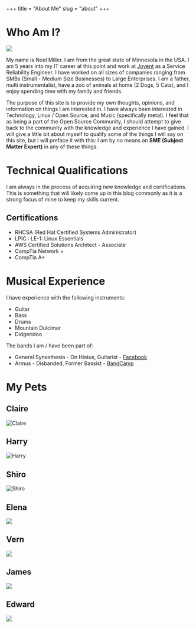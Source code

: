 +++
title = "About Me"
slug = "about"
+++

# Who Am I?

![](/images/me2.jpg)

My name is Noel Miller. I am from the great state of Minnesota in the USA. I am 5 years into my IT career at this point and work at [Joyent](https://www.joyent.com) as a Service Reliability Engineer. I have worked on all sizes of companies ranging from SMBs (Small - Medium Size Businesses) to Large Enterprises. I am a father, multi instrumentalist, have a zoo of animals at home (2 Dogs, 5 Cats), and I enjoy spending time with my family and friends.

The purpose of this site is to provide my own thoughts, opinions, and information on things I am interested in. I have always been interested in Technology, Linux / Open Source, and Music (specifically metal). I feel that as being a part of the Open Source Community, I should attempt to give back to the community with the knowledge and experience I have gained. I will give a little bit about myself to qualify some of the things I will say on this site, but I will preface it with this: I am by no means an **SME (Subject Matter Expert)** in any of these things.

# Technical Qualifications

I am always in the process of acquiring new knowledge and certifications. This is something that will likely come up in this blog commonly as it is a strong focus of mine to keep my skills current.

## Certifications

* RHCSA (Red Hat Certified Systems Administrator)
* LPIC : LE-1: Linux Essentials 
* AWS Certified Solutions Architect - Associate
* CompTia Network +
* CompTia A+

# Musical Experience

I have experience with the following instruments: 

* Guitar
* Bass
* Drums
* Mountain Dulcimer
* Didgeridoo

The bands I am / have been part of:

* General Synesthesia - On Hiatus, Guitarist - [Facebook](https://www.facebook.com/General.Synesthesia/)
* Armus - Disbanded, Former Bassist - [BandCamp](https://armus.bandcamp.com/album/demo-1-14)

# My Pets

## Claire

![Claire](/images/Claire.jpg)

## Harry

![Harry](/images/Harry.jpg)

## Shiro

![Shiro](/images/Shiro.jpg)

## Elena

![](/images/Elena.jpg)

## Vern

![](/images/Vern.jpg)

## James

![](/images/James.jpg)

## Edward

![](/images/Edward.jpg)
